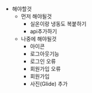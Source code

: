 - 해야할것
  - 먼저 해야될것
    - 실온이랑 냉동도 복붙하기
    - api추가하기
  - 나중에 해야될것
    - 아이콘
    - 로그아웃기능
    - 로그인 오류
    - 회원가입 오류
    - 회원가입
    - 사진(Glide) 추가
